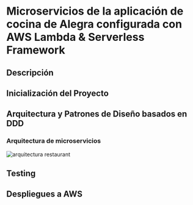 # Microservicios de la aplicación de cocina de Alegra configurada con AWS Lambda & Serverless Framework

## Descripción

## Inicialización del Proyecto

## Arquitectura y Patrones de Diseño basados en DDD

### Arquitectura de microservicios

![arquitectura restaurant](https://github.com/soymichelt/restaurant-microservices/assets/17261237/f04355fc-463d-472e-bc61-befcc51c744b)


## Testing

## Despliegues a AWS

